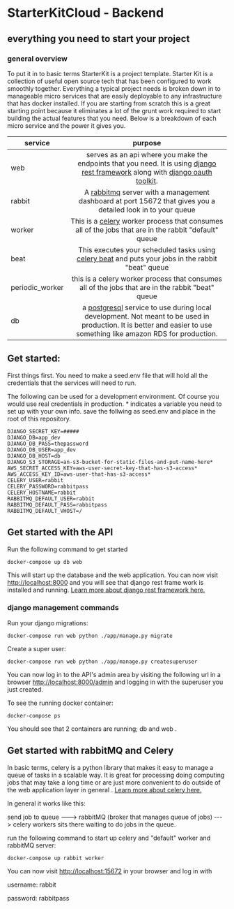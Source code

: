 # StarterKitCloud - Backend
## everything you need to start your project

### general overview

To put it in to basic terms StarterKit is a project template. Starter Kit is a collection of useful open source tech that has been configured to work smoothly together. Everything a typical project needs is broken down in to manageable micro services that are easily deployable to any infrastructure that has docker installed. If you are starting from scratch this is a great starting point because it eliminates a lot of the grunt work required to start building the actual features that you need. Below is a breakdown of each micro service and the power it gives you.

| service        | purpose           |
| ------------- |:-------------:|
| web     | serves as an api where you make the endpoints that you need. It is using [django rest framework](http://www.django-rest-framework.org/) along with [django oauth toolkit](https://github.com/jazzband/django-oauth-toolkit). |
| rabbit      | A [rabbitmq](https://www.rabbitmq.com/) server with a management dashboard at port 15672 that gives you a detailed look in to your queue      |
| worker | This is a [celery](http://www.celeryproject.org/) worker process that consumes all of the jobs that are in the rabbit "default" queue |
| beat | This executes your scheduled tasks using [celery beat](http://docs.celeryproject.org/en/latest/userguide/periodic-tasks.html) and puts your jobs in the rabbit "beat" queue |
| periodic_worker | this is a celery worker process that consumes all of the jobs that are in the rabbit "beat" queue|
| db | a [postgresql](https://www.postgresql.org/) service to use during local  development. Not meant to be used in production. It is better and easier to use something like amazon RDS for production.   |

## Get started:

First things first. You need to make a seed.env file that will hold all the credentials that the services will need to run.

The following can be used for a development environment. Of course you would use real credentials in production. * indicates a variable you need to set up with your own info. save the follwing as seed.env and place in the root of this repository.
```
DJANGO_SECRET_KEY=#####
DJANGO_DB=app_dev
DJANGO_DB_PASS=thepassword
DJANGO_DB_USER=app_dev
DJANGO_DB_HOST=db
DJANGO_S3_STORAGE=an-s3-bucket-for-static-files-and-put-name-here*
AWS_SECRET_ACCESS_KEY=aws-user-secret-key-that-has-s3-access*
AWS_ACCESS_KEY_ID=aws-user-that-has-s3-access*
CELERY_USER=rabbit
CELERY_PASSWORD=rabbitpass
CELERY_HOSTNAME=rabbit
RABBITMQ_DEFAULT_USER=rabbit
RABBITMQ_DEFAULT_PASS=rabbitpass
RABBITMQ_DEFAULT_VHOST=/

```


## Get started with the API
Run the following command to get started

`docker-compose up db web`

This will start up the database and the web application. You can now visit <http://localhost:8000> and you will see that django rest frame work is installed and running. [Learn more about django rest framework here.](http://www.django-rest-framework.org/)

### django management commands

Run your django migrations:

`docker-compose run web python ./app/manage.py migrate`

Create a super user:

`docker-compose run web python ./app/manage.py createsuperuser`

You can now log in to the API's admin area by visiting the following url in a browser <http://localhost:8000/admin> and logging in with the superuser you just created.

To see the running docker container:

`docker-compose ps`

You should see that 2 containers are running; db and web .


## Get started with rabbitMQ and Celery

In basic terms, celery is a python library that makes it easy to manage a queue of tasks in a scalable way. It is great for processing doing computing jobs that may take a long time or are just more convenient to do outside of the web application layer in general . [Learn more about celery here.](http://docs.celeryproject.org/en/latest/index.html)

In general it works like this:

send job to queue ---> rabbitMQ (broker that manages queue of jobs) ---> celery workers sits there waiting to do jobs in the queue.

run the following command to start up celery and "default" worker and rabbitMQ server:

`docker-compose up rabbit worker`

You can now visit <http://localhost:15672> in your browser and log in with

username: rabbit

password: rabbitpass
